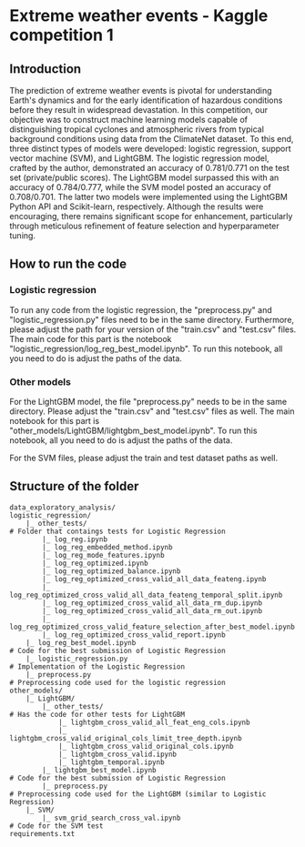 # Extreme weather events - Kaggle competition 1

## Introduction

The prediction of extreme weather events is pivotal for understanding Earth's dynamics and for the early identification of hazardous conditions before they result in widespread devastation. In this competition, our objective was to construct machine learning models capable of distinguishing tropical cyclones and atmospheric rivers from typical background conditions using data from the ClimateNet dataset. To this end, three distinct types of models were developed: logistic regression, support vector machine (SVM), and LightGBM. The logistic regression model, crafted by the author, demonstrated an accuracy of 0.781/0.771 on the test set (private/public scores). The LightGBM model surpassed this with an accuracy of 0.784/0.777, while the SVM model posted an accuracy of 0.708/0.701. The latter two models were implemented using the LightGBM Python API and Scikit-learn, respectively. Although the results were encouraging, there remains significant scope for enhancement, particularly through meticulous refinement of feature selection and hyperparameter tuning.

## How to run the code

### Logistic regression

To run any code from the logistic regression, the "preprocess.py" and "logistic_regression.py" files need to be in the same directory. Furthermore, please adjust the path for your version of the "train.csv" and "test.csv" files. The main code for this part is the notebook "logistic_regression/log_reg_best_model.ipynb". To run this notebook, all you need to do is adjust the paths of the data. 

### Other models

For the LightGBM model, the file "preprocess.py" needs to be in the same directory. Please adjust the "train.csv" and "test.csv" files as well. The main notebook for this part is "other_models/LightGBM/lightgbm_best_model.ipynb". To run this notebook, all you need to do is adjust the paths of the data.

For the SVM files, please adjust the train and test dataset paths as well.

## Structure of the folder

```
data_exploratory_analysis/
logistic_regression/
    |_ other_tests/                                                             # Folder that contaings tests for Logistic Regression
        |_ log_reg.ipynb
        |_ log_reg_embedded_method.ipynb
        |_ log_reg_mode_features.ipynb
        |_ log_reg_optimized.ipynb
        |_ log_reg_optimized_balance.ipynb
        |_ log_reg_optimized_cross_valid_all_data_feateng.ipynb
        |_ log_reg_optimized_cross_valid_all_data_feateng_temporal_split.ipynb
        |_ log_reg_optimized_cross_valid_all_data_rm_dup.ipynb
        |_ log_reg_optimized_cross_valid_all_data_rm_out.ipynb
        |_ log_reg_optimized_cross_valid_feature_selection_after_best_model.ipynb
        |_ log_reg_optimized_cross_valid_report.ipynb
    |_ log_reg_best_model.ipynb                                                 # Code for the best submission of Logistic Regression                 
    |_ logistic_regression.py                                                   # Implementation of the Logistic Regression
    |_ preprocess.py                                                            # Preprocessing code used for the logistic regression
other_models/
    |_ LightGBM/
        |_ other_tests/                                                         # Has the code for other tests for LightGBM
            |_ lightgbm_cross_valid_all_feat_eng_cols.ipynb
            |_ lightgbm_cross_valid_original_cols_limit_tree_depth.ipynb
            |_ lightgbm_cross_valid_original_cols.ipynb
            |_ lightgbm_cross_valid.ipynb
            |_ lightgbm_temporal.ipynb
        |_ lightgbm_best_model.ipynb                                           # Code for the best submission of Logistic Regression
        |_ preprocess.py                                                       # Preprocessing code used for the LightGBM (similar to Logistic Regression)
    |_ SVM/
        |_ svm_grid_search_cross_val.ipynb                                     # Code for the SVM test
requirements.txt
```